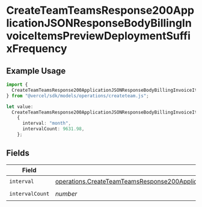 # CreateTeamTeamsResponse200ApplicationJSONResponseBodyBillingInvoiceItemsPreviewDeploymentSuffixFrequency

## Example Usage

```typescript
import {
  CreateTeamTeamsResponse200ApplicationJSONResponseBodyBillingInvoiceItemsPreviewDeploymentSuffixFrequency,
} from "@vercel/sdk/models/operations/createteam.js";

let value:
  CreateTeamTeamsResponse200ApplicationJSONResponseBodyBillingInvoiceItemsPreviewDeploymentSuffixFrequency =
    {
      interval: "month",
      intervalCount: 9631.98,
    };
```

## Fields

| Field                                                                                                                                                                                                                                                    | Type                                                                                                                                                                                                                                                     | Required                                                                                                                                                                                                                                                 | Description                                                                                                                                                                                                                                              |
| -------------------------------------------------------------------------------------------------------------------------------------------------------------------------------------------------------------------------------------------------------- | -------------------------------------------------------------------------------------------------------------------------------------------------------------------------------------------------------------------------------------------------------- | -------------------------------------------------------------------------------------------------------------------------------------------------------------------------------------------------------------------------------------------------------- | -------------------------------------------------------------------------------------------------------------------------------------------------------------------------------------------------------------------------------------------------------- |
| `interval`                                                                                                                                                                                                                                               | [operations.CreateTeamTeamsResponse200ApplicationJSONResponseBodyBillingInvoiceItemsPreviewDeploymentSuffixInterval](../../models/operations/createteamteamsresponse200applicationjsonresponsebodybillinginvoiceitemspreviewdeploymentsuffixinterval.md) | :heavy_check_mark:                                                                                                                                                                                                                                       | N/A                                                                                                                                                                                                                                                      |
| `intervalCount`                                                                                                                                                                                                                                          | *number*                                                                                                                                                                                                                                                 | :heavy_check_mark:                                                                                                                                                                                                                                       | N/A                                                                                                                                                                                                                                                      |